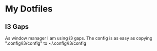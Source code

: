 # My Dotfiles

## I3 Gaps
As window manager I am using i3 gaps. The config is as easy as copying
".config/i3/config" to ~/.config/i3/config
